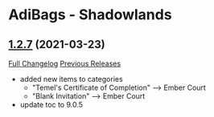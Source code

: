 # AdiBags - Shadowlands

## [1.2.7](https://github.com/Zottelchen/adibags-shadowlands/tree/1.2.7) (2021-03-23)
[Full Changelog](https://github.com/Zottelchen/adibags-shadowlands/compare/1.2.6...1.2.7) [Previous Releases](https://github.com/Zottelchen/adibags-shadowlands/releases)

- added new items to categories  
    - "Temel's Certificate of Completion" --> Ember Court  
    - "Blank Invitation" --> Ember Court  
- update toc to 9.0.5  
